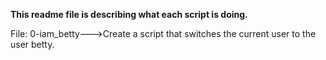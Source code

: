 **This readme file is describing what each script is doing.**

File: 0-iam_betty--->Create a script that switches the current user to the user betty.
